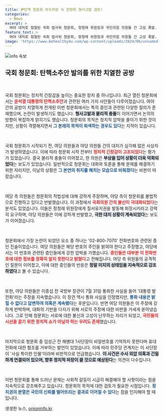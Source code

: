 ```yaml
---
title: 尹탄핵 청문회 아수라장 속 전현희 형사고발 검토!
categories:
  - News
excerpt: >
  여야 대치로 점철된 국회 법사위 청문회, 정청래 위원장과 국민의힘 의원들 간 고성 폭발. 탄핵소추안 청원 심사, 증인들은 8007070 통화 내용 외부 공개 거부하며 긴장 고조! 여당의 물리적 저항 속에 진행된 청문회, 과연 진실은 드러날까?
feature_text: >
  여야 대치로 점철된 국회 법사위 청문회, 정청래 위원장과 국민의힘 의원들 간 고성 폭발. 탄핵소추안 청원 심사, 증인들은 8007070 통화 내용 외부 공개 거부하며 긴장 고조! 여당의 물리적 저항 속에 진행된 청문회, 과연 진실은 드러날까?
image: 'https://www.behealthy4u.com/wp-content/uploads/2024/06/unnamed-file.png'
---
```


<p><img src="https://www.behealthy4u.com/wp-content/uploads/2024/06/unnamed-file.png" alt="info 속보" /></p>

<h2 data-ke-size="size26">국회 청문회: 탄핵소추안 발의를 위한 치열한 공방</h2>

<p data-ke-size="size16">&nbsp;</p>

<p>국회 청문회는 정치적 긴장감을 높이는 중요한 장치 중 하나입니다. 최근 열린 청문회에서는 <b><span style="color: #ee2323;">윤석열 대통령의 탄핵소추안</span></b>과 관련된 여러 가지 사안들이 다루어졌습니다. 여야 간의 공방이 치열하게 전개된 이번 청문회에서는 특히 증인과 관련된 다양한 질의가 존재했으며, 논란이 발생하기도 했습니다. <b><span style="background-color: #21538527;">형사고발과 물리적 충돌</span></b>이 이어가면서 논의의 방향이 복잡하게 얽히기도 했습니다. 청문회의 목적은 정치적 압박을 줄이기 위한 것이지만, 상황이 격렬해지면서 <b><span style="color: #1a5490;">그 본래의 목적이 퇴색하는 경우도 있다</span></b>는 지적이 있습니다.</p>

<p data-ke-size="size16">&nbsp;</p>

<p>국회 청문회가 시작되기 전, 여당 의원들과 야당 의원들 간의 대치가 심각해 많은 사상자가 발생하였습니다. 이에 따라 청문회 시작 전부터 <b><span style="color: #ee2323;">정치적 긴장감이 고조되었다</span></b>는 평가가 있었습니다. 결국 물리적 충돌이 이어졌고, 한 의원은 <b><span style="background-color: #21538527;">부상을 입어 상황이 더욱 악화되었다</span></b>는 보도가 있었습니다. 일반적으로 청문회는 대화와 토론을 통해 문제를 해결하기 위한 자리지만, 이날의 상황은 <b><span style="color: #1a5490;">그 본연의 취지를 해치는 모습으로 비춰졌다</span></b>는 비판이 따랐습니다.</p>

<p data-ke-size="size16">&nbsp;</p>

<p>여당 측 의원들은 청문회의 적법성에 대해 강하게 주장하며, 야당 측이 청문회를 불법적으로 진행하고 있다고 반발했습니다. 이 과정에서 <b><span style="color: #ee2323;">국회의원 간의 불신이 극대화되었다</span></b>는 분석도 있었습니다. 이들은 정청래 위원장에게 질서유지권을 발동해 퇴장시키라고 강력히 요구하며, 야당 의원들은 이에 강하게 반발했고, <b><span style="background-color: #21538527;">극한 대치 상황이 계속되었다</span></b>는 보도가 이어졌습니다.</p>

<p data-ke-size="size16">&nbsp;</p>

<p>청문회에서 가장 논란이 되었던 요소 중 하나는 '02-800-7070' 전화번호와 관련된 증인 진술이었습니다. 여당 의원들은 해당 번호의 주인을 밝혀야 한다고 주장했고, 야당에서는 이 번호와 관련된 증인들에게 강한 압박을 가했습니다. <b><span style="color: #ee2323;">증인들은 대부분 이 전화번호에 대한 정보를 정확히 알지 못한다고 밝혔다</span></b>고 전해집니다. 야당 측 위원들의 공격적인 질문이 이어졌고, 이에 대한 증인들의 반응은 <b><span style="background-color: #21538527;">정말 미지의 상태임을 지속적으로 강조하였다</span></b>고 볼 수 있습니다.</p>

<p data-ke-size="size16">&nbsp;</p>

<p>또한, 야당 의원들은 이종섭 전 국방부 장관이 7월 31일 통화한 사실을 들어 '대통령 발 전화'라는 주장을 지속했습니다. 이 장관 역시 통화 사실을 인정했지만, <b><span style="color: #1a5490;">통화 내용은 밝힐 수 없다고 답변하여 의혹은 계속됐다</span></b>는 후문입니다. 반면 여당 의원들은 이 주장에 강하게 반박하며, 대화의 기반을 다지기 위해 서로의 주장에 대한 비판을 거세게 쏟아냈습니다. 그로 인해 청문회는 서로에 대한 불신과 고성이 난무하는 자리가 되었고, <b><span style="color: #ee2323;">국민들의 시선을 끌기 위한 정치적 쇼가 아닐까 하는 우려도 존재</span></b>했습니다.</p>

<p data-ke-size="size16">&nbsp;</p>

<p>마지막으로 청문회 중 임성근 전 해병대 1사단장이 비밀번호를 기억하지 못한다며 휴대전화에 대한 협조를 거부하는 발언이 있었습니다. 이에 따라 민주당 관계자는 이 사단장이 '사실 특이한 인물'이라며 비판적으로 언급했습니다. <b><span style="background-color: #21538527;">이 사건은 수사 외압 의혹과 긴밀하게 연결되어 있으며, 향후 정치적 파장이 클 것으로 예상된다</span></b>는 의견이 다수입니다.</p>

<p data-ke-size="size16">&nbsp;</p>

<p>이번 청문회를 통해 드러난 문제는 사회적 갈등이 시급히 해결해야 할 사항이라는 점을 지속적으로 강조해주고 있습니다. 청문회의 목적에 대한 검토가 필요한 시점입니다. <b><span style="color: #1a5490;">정치권의 분열은 국민의 신뢰를 떨어뜨리는 결과로 이어질 수 있다</span></b>는 점을 인지해야 할 때입니다.</p>
생생한 뉴스, <a href="https://onioninfo.kr" rel="dofollow">onioninfo.kr</a>



